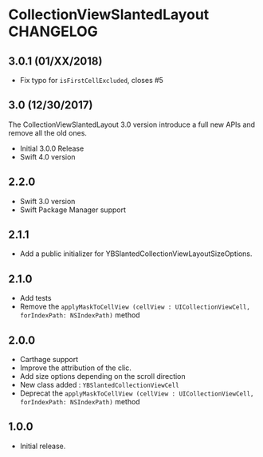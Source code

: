 # CollectionViewSlantedLayout CHANGELOG

## 3.0.1 (01/XX/2018)

* Fix typo for `isFirstCellExcluded`, closes #5

## 3.0 (12/30/2017)
The CollectionViewSlantedLayout 3.0 version introduce a full new APIs and remove all the old ones.

* Initial 3.0.0 Release
* Swift 4.0 version

## 2.2.0
* Swift 3.0 version
* Swift Package Manager support

## 2.1.1
* Add a public initializer for YBSlantedCollectionViewLayoutSizeOptions.

## 2.1.0

* Add tests
* Remove the `applyMaskToCellView (cellView : UICollectionViewCell, forIndexPath: NSIndexPath)` method

## 2.0.0

* Carthage support
* Improve the attribution of the clic.
* Add size options depending on the scroll direction
* New class added : `YBSlantedCollectionViewCell`
* Deprecat the `applyMaskToCellView (cellView : UICollectionViewCell, forIndexPath: NSIndexPath)` method

## 1.0.0

* Initial release.
